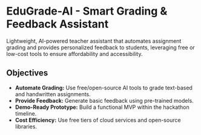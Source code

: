 # EduGrade-AI - Smart Grading &amp; Feedback Assistant

Lightweight, AI-powered teacher assistant that automates assignment grading and provides personalized feedback to students, leveraging free or low-cost tools to ensure affordability and accessibility.


## Objectives

- **Automate Grading:** Use free/open-source AI tools to grade text-based and handwritten assignments.
- **Provide Feedback:** Generate basic feedback using pre-trained models.
- **Demo-Ready Prototype:** Build a functional MVP within the hackathon timeline.
- **Cost Efficiency:** Use free tiers of cloud services and open-source libraries.
